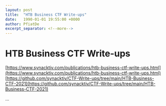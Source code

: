 ```yaml
---
layout: post
title:  "HTB Business CTF Write-ups"
date:   1990-01-01 19:55:00 +0000
author: PfiatDe
excerpt_separator: <!--more-->
---
```


# HTB Business CTF Write-ups
[https://www.synacktiv.com/publications/htb-business-ctf-write-ups.html](https://www.synacktiv.com/publications/htb-business-ctf-write-ups.html)
[https://github.com/synacktiv/CTF-Write-ups/tree/main/HTB-Business-CTF-2021](https://github.com/synacktiv/CTF-Write-ups/tree/main/HTB-Business-CTF-2021)

...
<!--more-->
